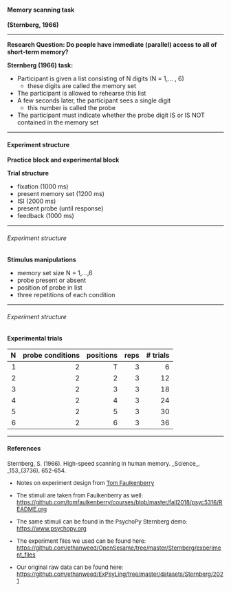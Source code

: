 #### Memory scanning task 

**(Sternberg, 1966)**

---

**Research Question: Do people have immediate (parallel) access to all of short-term memory?**

**Sternberg (1966) task:**

- Participant is given a list consisting of N digits (N = 1,... , 6)
	- these digits are called the memory set
- The participant is allowed to rehearse this list
- A few seconds later, the participant sees a single digit
	- this number is called the probe
- The participant must indicate whether the probe digit IS or
IS NOT contained in the memory set

---

#### Experiment structure

**Practice block and experimental block**

**Trial structure**

- fixation (1000 ms)
- present memory set (1200 ms)
- ISI (2000 ms)
- present probe (until response)
- feedback (1000 ms)

---

###### Experiment structure

**Stimulus manipulations**  

 - memory set size N = 1,...,6
 - probe present or absent
 - position of probe in list
 - three repetitions of each condition


---

###### Experiment structure

**Experimental trials**

|   N | probe conditions | positions | reps | # trials |
| --: | ---------------: | --------: | ---: | -------: |
|   1 |                2 |         T |    3 |        6 |
|   2 |                2 |         2 |    3 |       12 |
|   3 |                2 |         3 |    3 |       18 |
|   4 |                2 |         4 |    3 |       24 |
|   5 |                2 |         5 |    3 |       30 |
|   6 |                2 |         6 |    3 |       36 |

---

#### References

<font size="2">
Sternberg, S. (1966). High-speed scanning in human memory. _Science_, _153_(3736), 652-654.

- Notes on experiment design from [Tom Faulkenberry](https://www.youtube.com/watch?v=HG8GmhlHOu4)

- The stimuli are taken from Faulkenberry as well: https://github.com/tomfaulkenberry/courses/blob/master/fall2018/psyc5316/README.org

- The same stimuli can be found in the PsychoPy Sternberg demo: https://www.psychopy.org

- The experiment files we used can be found here: https://github.com/ethanweed/OpenSesame/tree/master/Sternberg/experiment_files

- Our original raw data can be found here: https://github.com/ethanweed/ExPsyLing/tree/master/datasets/Sternberg/2021

